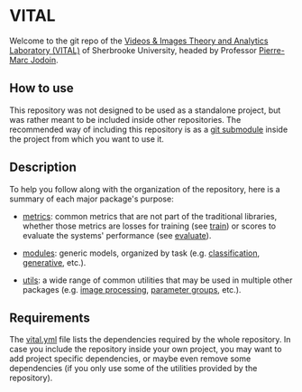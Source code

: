 # VITAL

Welcome to the git repo of the [Videos & Images Theory and Analytics Laboratory (VITAL)](http://vital.dinf.usherbrooke.ca/ "VITAL home page")
of Sherbrooke University, headed by Professor [Pierre-Marc Jodoin](http://info.usherbrooke.ca/pmjodoin/).

## How to use
This repository was not designed to be used as a standalone project, but was rather meant to be included inside other
repositories. The recommended way of including this repository is as a [git submodule](https://git-scm.com/book/en/v2/Git-Tools-Submodules)
inside the project from which you want to use it.

## Description
To help you follow along with the organization of the repository, here is a summary of each major package's purpose:

- [metrics](metrics): common metrics that are not part of the traditional libraries, whether those metrics are losses for
training (see [train](metrics/train)) or scores to evaluate the systems' performance (see [evaluate](metrics/evaluate)).

- [modules](modules): generic models, organized by task (e.g. [classification](modules/segmentation),
[generative](modules/generative), etc.).

- [utils](utils): a wide range of common utilities that may be used in multiple other packages
(e.g. [image processing](utils/image), [parameter groups](utils/dataclasses.py), etc.).

## Requirements
The [vital.yml](vital.yml) file lists the dependencies required by the whole repository. In case you include the repository inside
your own project, you may want to add project specific dependencies, or maybe even remove some dependencies (if you only
use some of the utilities provided by the repository).
